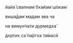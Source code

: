 йайа̄ свапнам̇ бхайам̇ ш́окам̇

виша̄дам̇ мадам эва ча

на вимун̃чати дурмедха̄

дхр̣тих̣ са̄ па̄ртха та̄масӣ